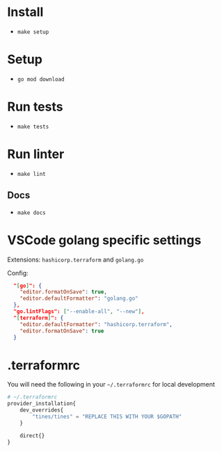 # Install

- `make setup`

# Setup

- `go mod download`

# Run tests

- `make tests`

# Run linter

- `make lint`

## Docs

- `make docs`

# VSCode golang specific settings

Extensions: `hashicorp.terraform` and `golang.go`

Config:

```json
  "[go]": {
    "editor.formatOnSave": true,
    "editor.defaultFormatter": "golang.go"
  },
  "go.lintFlags": ["--enable-all", "--new"],
  "[terraform]": {
    "editor.defaultFormatter": "hashicorp.terraform",
    "editor.formatOnSave": true
  }
```

# .terraformrc

You will need the following in your `~/.terraformrc` for local development

```terraform
# ~/.terraformrc
provider_installation{
    dev_overrides{
        "tines/tines" = "REPLACE THIS WITH YOUR $GOPATH"
    }

    direct{}
}
```
